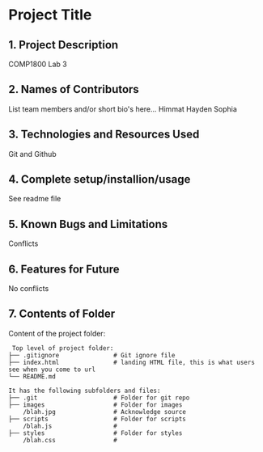 # Project Title

## 1. Project Description
COMP1800 Lab 3

## 2. Names of Contributors
List team members and/or short bio's here... 
Himmat
Hayden
Sophia
	
## 3. Technologies and Resources Used
Git and Github

## 4. Complete setup/installion/usage
See readme file

## 5. Known Bugs and Limitations
Conflicts

## 6. Features for Future
No conflicts
	
## 7. Contents of Folder
Content of the project folder:

```
 Top level of project folder: 
├── .gitignore               # Git ignore file
├── index.html               # landing HTML file, this is what users see when you come to url
└── README.md

It has the following subfolders and files:
├── .git                     # Folder for git repo
├── images                   # Folder for images
    /blah.jpg                # Acknowledge source
├── scripts                  # Folder for scripts
    /blah.js                 # 
├── styles                   # Folder for styles
    /blah.css                # 



```


